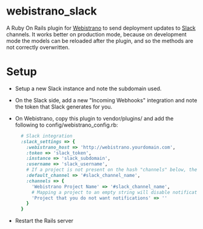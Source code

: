 webistrano_slack
================

A Ruby On Rails plugin for [Webistrano](https://github.com/peritor/webistrano) to send deployment updates to [Slack](https://slack.com/) channels. It works better on production mode, because on development mode the models can be reloaded after the plugin, and so the methods are not correctly overwritten.

# Setup
* Setup a new Slack instance and note the subdomain used.
* On the Slack side, add a new "Incoming Webhooks" integration and note the token that Slack generates for you.
* On Webistrano, copy this plugin to vendor/plugins/ and add the following to config/webistrano_config.rb:

  ```ruby
    # Slack integration
    :slack_settings => {
      :webistrano_host => 'http://webistrano.yourdomain.com',
      :token => 'slack_token',
      :instance => 'slack_subdomain',
      :username => 'slack_username',
      # If a project is not present on the hash "channels" below, the notifications will go to the default channel
      :default_channel => '#slack_channel_name',
      :channels => {
        'Webistrano Project Name' => '#slack_channel_name',
        # Mapping a project to an empty string will disable notifications for this project 
        'Project that you do not want notifications' => ''
      }   
    }
  ```

* Restart the Rails server

